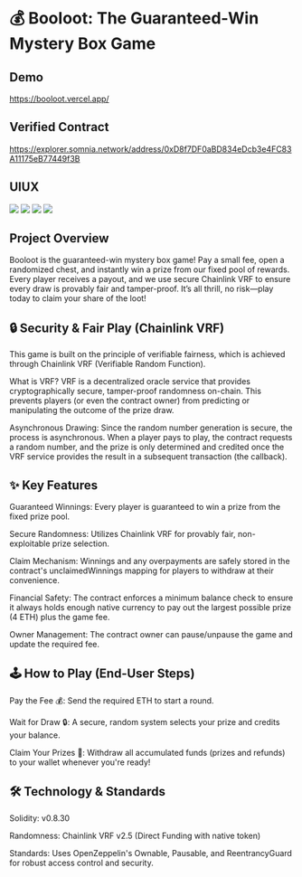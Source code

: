 # 💰 Booloot: The Guaranteed-Win Mystery Box Game

## Demo
https://booloot.vercel.app/

## Verified Contract
https://explorer.somnia.network/address/0xD8f7DF0aBD834eDcb3e4FC83A11175eB77449f3B

## UIUX
<img src="f1.png">
<img src="f2.png">
<img src="f3.png">
<img src="f4.png">

## Project Overview

Booloot is the guaranteed-win mystery box game! Pay a small fee, open a randomized chest, and instantly win a prize from our fixed pool of rewards. Every player receives a payout, and we use secure Chainlink VRF to ensure every draw is provably fair and tamper-proof. It’s all thrill, no risk—play today to claim your share of the loot!

## 🔒 Security & Fair Play (Chainlink VRF)

This game is built on the principle of verifiable fairness, which is achieved through Chainlink VRF (Verifiable Random Function).

What is VRF? VRF is a decentralized oracle service that provides cryptographically secure, tamper-proof randomness on-chain. This prevents players (or even the contract owner) from predicting or manipulating the outcome of the prize draw.

Asynchronous Drawing: Since the random number generation is secure, the process is asynchronous. When a player pays to play, the contract requests a random number, and the prize is only determined and credited once the VRF service provides the result in a subsequent transaction (the callback).

## ✨ Key Features

Guaranteed Winnings: Every player is guaranteed to win a prize from the fixed prize pool.

Secure Randomness: Utilizes Chainlink VRF for provably fair, non-exploitable prize selection.

Claim Mechanism: Winnings and any overpayments are safely stored in the contract's unclaimedWinnings mapping for players to withdraw at their convenience.

Financial Safety: The contract enforces a minimum balance check to ensure it always holds enough native currency to pay out the largest possible prize (4 ETH) plus the game fee.

Owner Management: The contract owner can pause/unpause the game and update the required fee.

## 🕹️ How to Play (End-User Steps)

Pay the Fee 💰: Send the required ETH to start a round.

Wait for Draw 🔒: A secure, random system selects your prize and credits your balance.

Claim Your Prizes 💸: Withdraw all accumulated funds (prizes and refunds) to your wallet whenever you're ready!

## 🛠️ Technology & Standards

Solidity: v0.8.30

Randomness: Chainlink VRF v2.5 (Direct Funding with native token)

Standards: Uses OpenZeppelin's Ownable, Pausable, and ReentrancyGuard for robust access control and security.


